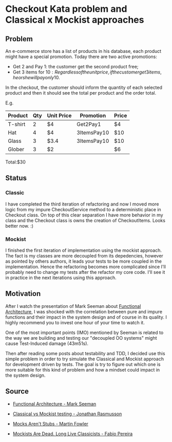 # Checkout Kata problem and Classical x Mockist approaches

## Problem
An e-commerce store has a list of products in his database, each product might have a special promotion. Today there are two active promotions:

- Get 2 and Pay 1: the customer get the second product free;
- Get 3 items for 10$: Regardless of the unit price, if the customer get 3 items, he or she will pay only 10$.

In the checkout, the customer should inform the quantity of each selected product and then it should see the total per product and the order total.

E.g.

|Product|Qty|Unit Price|Promotion|Price|
|-------|---|----------|---------|-----|
|T-shirt|2| $4|Get2Pay1|$4|
|Hat|4|$4|3ItemsPay10|$10|
|Glass|3|$3.4|3ItemsPay10|$10|
|Glober|3|$2||$6|

Total:$30

## Status

### Classic
I have completed the third iteration  of refactoring and now I moved more logic from my impure CheckoutService method to a deterministic place in Checkout class. On top of this clear separation I have more behavior in my class and the Checkout class is owns the creation of CheckoutItems. Looks better now. :)

### Mockist
I finished the first iteration of implementation using the mockist approach. The fact is my classes are more decoupled from its depedencies, however as pointed by others authors, it leads your tests to be more coupled in the implementation. Hence the refactoring becomes more complicated since I'll probably need to change my tests after the refactor my core code. I'll see it in practice in the next iterations using this approach.

## Motivation

After I watch the presentation of Mark Seeman about [Functional Architecture](https://vimeo.com/180287057), I was shocked with the correlation between pure and impure functions and their impact in the system design and of course in its quality. I highly recommend you to invest one hour of your time to watch it.

One of the most important points (IMO) mentioned by Seeman is related to the way we are building and testing our "decoupled OO systems"  might cause Test-Induced damage (43m51s).

Then after reading some posts about testability and TDD, I decided use this simple problem in order to try simulate the Classical and Mockist approach for development driven by tests. The goal is try to figure out which one is more suitable for this kind of problem and how a mindset could impact in the system design.

## Source
- [Functional Architecture - Mark Seeman](https://vimeo.com/180287057)

- [Classical vs Mockist testing - Jonathan Rasmusson](https://agilewarrior.wordpress.com/2015/04/18/classical-vs-mockist-testing/)

- [Mocks Aren't Stubs - Martin Fowler](https://martinfowler.com/articles/mocksArentStubs.html)

- [Mockists Are Dead. Long Live Classicists -  Fabio Pereira](https://www.thoughtworks.com/insights/blog/mockists-are-dead-long-live-classicists)
